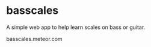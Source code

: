 basscales
=========

A simple web app to help learn scales on bass or guitar.

basscales.meteor.com
